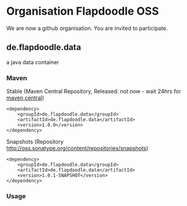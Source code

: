 # Organisation Flapdoodle OSS

We are now a github organisation. You are invited to participate.

## de.flapdoodle.data

a java data container

### Maven

Stable (Maven Central Repository, Released: not now - wait 24hrs for [maven central](http://repo1.maven.org/maven2/de/flapdoodle/data/de.flapdoodle.data/maven-metadata.xml))

	<dependency>
		<groupId>de.flapdoodle.data</groupId>
		<artifactId>de.flapdoodle.data</artifactId>
		<version>1.0.0</version>
	</dependency>

Snapshots (Repository http://oss.sonatype.org/content/repositories/snapshots)

	<dependency>
		<groupId>de.flapdoodle.data</groupId>
		<artifactId>de.flapdoodle.data</artifactId>
		<version>1.0.1-SNAPSHOT</version>
	</dependency>

### Usage
```java

```

